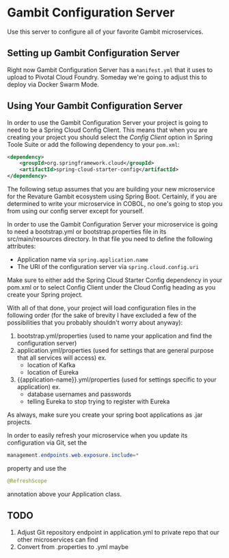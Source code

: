 # Gambit Configuration Server

Use this server to configure all of your favorite Gambit microservices.

## Setting up Gambit Configuration Server

Right now Gambit Configuration Server has a `manifest.yml` that it uses to
upload to Pivotal Cloud Foundry. Someday we're going to adjust this to deploy
via Docker Swarm Mode.

## Using Your Gambit Configuration Server

In order to use the Gambit Configuration Server your project is going to need to
be a Spring Cloud Config Client. This means that when you are creating your
project you should select the *Config Client* option in Spring Toole Suite or
add the following dependency to your `pom.xml`:

```xml
<dependency>
    <groupId>org.springframework.cloud</groupId>
    <artifactId>spring-cloud-starter-config</artifactId>
</dependency>
```

The following setup assumes that you are building your new microservice for
the Revature Gambit ecosystem using Spring Boot. Certainly, if you are
determined to write your microservice in COBOL, no one's going to stop you
from using our config server except for yourself.

In order to use the Gambit Configuration Server your microservice is going to
need a bootstrap.yml or bootstrap.properties file in its src/main/resources
directory. In that file you need to define the following attributes:

* Application name via `spring.application.name`
* The URI of the configuration server via `spring.cloud.config.uri`

Make sure to either add the Spring Cloud Starter Config dependency in your
pom.xml or to select Config Client under the Cloud Config heading as you create
your Spring project.

With all of that done, your project will load configuration files in the
following order (for the sake of brevity I have excluded a few of the
possibilities that you probably shouldn't worry about anyway):

1. bootstrap.yml/properties (used to name your application and find the
configuration server)
2. application.yml/properties (used for settings that are general purpose that
all services will access) ex.
    * location of Kafka
    * location of Eureka
3. {{application-name}}.yml/properties (used for settings specific to your
application) ex.
    * database usernames and passwords
    * telling Eureka to stop trying to register with Eureka

As always, make sure you create your spring boot applications as .jar projects.

In order to easily refresh your microservice when you update its configuration
via Git, set the

```Java
management.endpoints.web.exposure.include=*
```

property and use the

```Java
@RefreshScope
```

annotation above your Application class.

## TODO

1. Adjust Git repository endpoint in application.yml to private repo that our
other microservices can find
2. Convert from .properties to .yml maybe
